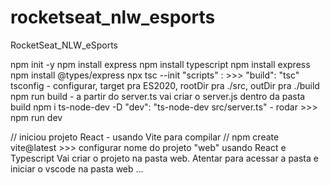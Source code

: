 # rocketseat_nlw_esports
RocketSeat_NLW_eSports


npm init -y
npm install express
npm install typescript
npm install express
npm install @types/express
npx tsc --init
"scripts" : >>> "build": "tsc"
tsconfig - configurar, target pra ES2020, rootDir pra ./src, outDir pra ./build 
npm run build - a partir do server.ts vai criar o server.js dentro da pasta build
npm i ts-node-dev -D
"dev": "ts-node-dev src/server.ts" - rodar >>> npm run dev

// iniciou projeto React - usando Vite para compilar //
npm create vite@latest >>> configurar nome do projeto "web" usando React e Typescript
Vai criar o projeto na pasta web. Atentar para acessar a pasta e iniciar o vscode na pasta web
...

